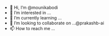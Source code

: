 - 👋 Hi, I’m @mounikabodi
- 👀 I’m interested in ...
- 🌱 I’m currently learning ...
- 💞️ I’m looking to collaborate on ...@prakashb-ai
- 📫 How to reach me ...

<!---
mounikabodi/mounikabodi is a ✨ special ✨ repository because its `README.md` (this file) appears on your GitHub profile.
You can click the Preview link to take a look at your changes.
--->
